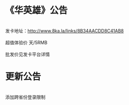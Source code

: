 # 《华英雄》公告
</br> 发卡地址：http://www.8ka.la/links/8B34AACDD8C41AB8 </br>
</br> 超值体验价 天/5RMB </br>
</br> 批发价见发卡平台详情</br>

# 更新公告
</br> 添加跨省份登录限制

